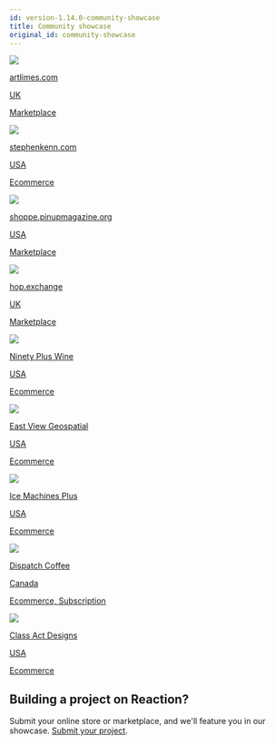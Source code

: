```yaml
---
id: version-1.14.0-community-showcase
title: Community showcase
original_id: community-showcase
---
```


<div class="photo-grid">
  <a href="http://artlimes.com" class="showcase-grid-item" target="_blank">
    <img src="/assets/community-showcase-2-artlimes.png">
    <div>
      <p class="item-info">artlimes.com</p>
      <p class="item-info item-label">UK</p>
      <p class="item-info item-label">Marketplace</p>
    </div>
  </a>
  <a href="http://stephenkenn.com" class="showcase-grid-item" target="_blank">
    <img src="/assets/community-showcase-4-stephenkenn.png">
    <div>
      <p class="item-info">stephenkenn.com</p>
      <p class="item-info item-label">USA</p>
      <p class="item-info item-label">Ecommerce</p>
    </div>
  </a>
  <a href="http://shoppe.pinupmagazine.org" class="showcase-grid-item" target="_blank">
    <img src="/assets/community-showcase-5-pinup.png">
    <div>
      <p class="item-info">shoppe.pinupmagazine.org</p>
      <p class="item-info item-label">USA</p>
      <p class="item-info item-label">Marketplace</p>
    </div>
  </a>
  <a href="https://hop.exchange/" class="showcase-grid-item" target="_blank">
    <img src="/assets/community-showcase-hop-exchange.jpg">
    <div>
      <p class="item-info">hop.exchange</p>
      <p class="item-info item-label">UK</p>
      <p class="item-info item-label">Marketplace</p>
    </div>
  </a>
  <a href="https://90pluswine.com/" class="showcase-grid-item" target="_blank">
    <img src="/assets/community-showcase-90-plus-wine.png">
    <div>
      <p class="item-info">Ninety Plus Wine</p>
      <p class="item-info item-label">USA</p>
      <p class="item-info item-label">Ecommerce</p>
    </div>
  </a>
  <a href="https://shop.geospatial.com/" class="showcase-grid-item" target="_blank">
    <img src="/assets/community-showcase-east-view-geospatial.png">
    <div>
      <p class="item-info">East View Geospatial</p>
      <p class="item-info item-label">USA</p>
      <p class="item-info item-label">Ecommerce</p>
    </div>
  </a>
  <a href="https://www.icemachinesplus.com/" class="showcase-grid-item" target="_blank">
    <img src="/assets/community-showcase-icemachinesplus.png">
    <div>
      <p class="item-info">Ice Machines Plus</p>
      <p class="item-info item-label">USA</p>
      <p class="item-info item-label">Ecommerce</p>
    </div>
  </a>
  <a href="https://www.dispatchcoffee.ca/" class="showcase-grid-item" target="_blank">
    <img src="/assets/community-showcase-dispatch-coffee.png">
    <div>
      <p class="item-info">Dispatch Coffee</p>
      <p class="item-info item-label">Canada</p>
      <p class="item-info item-label">Ecommerce, Subscription</p>
    </div>
  </a>
  <a href="https://classactdesigns.com" class="showcase-grid-item" target="_blank">
    <img src="/assets/community-showcase-classactdesigns.png">
    <div>
      <p class="item-info">Class Act Designs</p>
      <p class="item-info item-label">USA</p>
      <p class="item-info item-label">Ecommerce</p>
    </div>
  </a>
</div>

## Building a project on Reaction?

Submit your online store or marketplace, and we'll feature you in our showcase. [Submit your project](https://reactioncommerce.com/community-showcase#submit-project).

